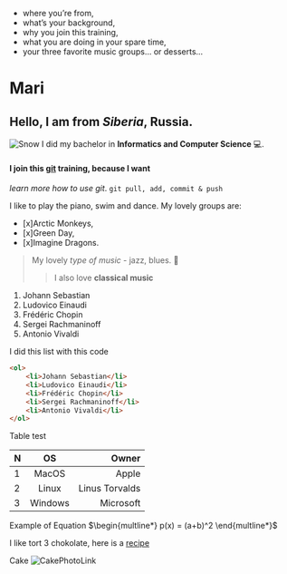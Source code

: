 * where you’re from, 
* what’s your background, 
* why you join this training, 
* what you are doing in your spare time,
* your three favorite music groups... or desserts…

# Mari
## Hello, I am from ***Siberia***, Russia.
![Snow](https:////media.giphy.com/media/l2JIaYp6P3WT5Ybu0/giphy.gif)
I did my bachelor in **Informatics and Computer Science** :computer:.
#### I join this [git](https://git-scm.com) training, because I want 
_learn more how to use git_.
`git pull, add, commit & push`

I like to play the piano, swim and dance.
My lovely groups are: 
- [x]Arctic Monkeys, 
- [x]Green Day, 
- [x]Imagine Dragons.
>My lovely *type of music* - jazz, blues. :musical_keyboard:
>>I also love __classical music__ 

<ol>
    <li>Johann Sebastian</li>
    <li>Ludovico Einaudi</li>
    <li>Frédéric Chopin</li>
    <li>Sergei Rachmaninoff</li>
    <li>Antonio Vivaldi</li>
</ol>

I did this list with this code
```html 
<ol>
    <li>Johann Sebastian</li>
    <li>Ludovico Einaudi</li>
    <li>Frédéric Chopin</li>
    <li>Sergei Rachmaninoff</li>
    <li>Antonio Vivaldi</li>
</ol>
```
Table test

|N  | OS      | Owner         |
|:--|:-------:| -------------:|
| 1 | MacOS   | Apple         |
| 2 | Linux   | Linus Torvalds|
| 3 | Windows | Microsoft     |

Example of Equation
$\begin{multline*}
	p(x) = (a+b)^2
	\end{multline*}$
    
I like tort 3 chokolate, here is a 
[recipe](https://www.youtube.com/watch?v=gh2ekOIvGBg)

Cake 
![CakePhotoLink](https://cookinglsl.com/wp-content/uploads/2014/04/triple-chocolate-mousse-cake-3-1.jpg)

